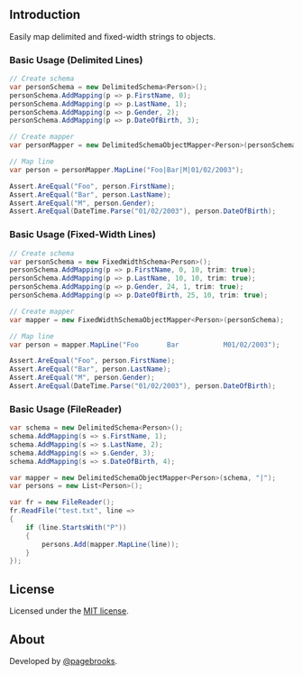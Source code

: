 ## Introduction

Easily map delimited and fixed-width strings to objects.

### Basic Usage (Delimited Lines)

```c#
// Create schema
var personSchema = new DelimitedSchema<Person>();
personSchema.AddMapping(p => p.FirstName, 0);
personSchema.AddMapping(p => p.LastName, 1);
personSchema.AddMapping(p => p.Gender, 2);
personSchema.AddMapping(p => p.DateOfBirth, 3);

// Create mapper
var personMapper = new DelimitedSchemaObjectMapper<Person>(personSchema, "|");

// Map line
var person = personMapper.MapLine("Foo|Bar|M|01/02/2003");

Assert.AreEqual("Foo", person.FirstName);
Assert.AreEqual("Bar", person.LastName);
Assert.AreEqual("M", person.Gender);
Assert.AreEqual(DateTime.Parse("01/02/2003"), person.DateOfBirth);
```


### Basic Usage (Fixed-Width Lines)

```c#
// Create schema
var personSchema = new FixedWidthSchema<Person>();
personSchema.AddMapping(p => p.FirstName, 0, 10, trim: true);
personSchema.AddMapping(p => p.LastName, 10, 10, trim: true);
personSchema.AddMapping(p => p.Gender, 24, 1, trim: true);
personSchema.AddMapping(p => p.DateOfBirth, 25, 10, trim: true);

// Create mapper
var mapper = new FixedWidthSchemaObjectMapper<Person>(personSchema);

// Map line
var person = mapper.MapLine("Foo       Bar           M01/02/2003");

Assert.AreEqual("Foo", person.FirstName);
Assert.AreEqual("Bar", person.LastName);
Assert.AreEqual("M", person.Gender);
Assert.AreEqual(DateTime.Parse("01/02/2003"), person.DateOfBirth);
```

### Basic Usage (FileReader)

```c#
var schema = new DelimitedSchema<Person>();
schema.AddMapping(s => s.FirstName, 1);
schema.AddMapping(s => s.LastName, 2);
schema.AddMapping(s => s.Gender, 3);
schema.AddMapping(s => s.DateOfBirth, 4);

var mapper = new DelimitedSchemaObjectMapper<Person>(schema, "|");
var persons = new List<Person>();

var fr = new FileReader();
fr.ReadFile("test.txt", line =>
{
	if (line.StartsWith("P"))
	{
		persons.Add(mapper.MapLine(line));
	}
});
```


## License

Licensed under the [MIT license](http://en.wikipedia.org/wiki/MIT_License).

## About

Developed by [@pagebrooks](https://github.com/pagebrooks).